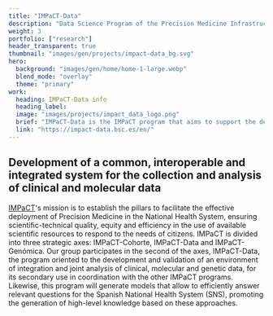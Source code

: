 ```yaml
---
title: "IMPaCT-Data"
description: "Data Science Program of the Precision Medicine Infrastructure associated with Science and Technology"
weight: 3
portfolio: ["research"]
header_transparent: true
thumbnail: "images/gen/projects/impact-data_bg.svg"
hero:
  background: "images/gen/home/home-1-large.webp"
  blend_mode: "overlay"
  theme: "primary"
work:
  heading: IMPaCT-Data info
  heading_label:
  image: "images/projects/impact_data_logo.png"
  brief: "IMPaCT-Data is the IMPaCT program that aims to support the development of a common, interoperable and integrated system for data collection and analysis clinical and molecular studies, providing for this the knowledge and resources available in the Spanish System of Science and Technology. This development will allow answering research questions from the different information systems and available clinical and molecular information."
  link: "https://impact-data.bsc.es/en/"
---
```


## Development of a common, interoperable and integrated system for the collection and analysis of clinical and molecular data

[IMPaCT](https://impact.isciii.es/)'s mission is to establish the pillars to facilitate the effective deployment of Precision Medicine in the National Health System, ensuring scientific-technical quality, equity and efficiency in the use of available scientific resources to respond to the needs of citizens. IMPaCT is divided into three strategic axes: IMPaCT-Cohorte, IMPaCT-Data and IMPaCT-Genómica. Our group participates in the second of the axes, IMPaCT-Data, the program oriented to the development and validation of an environment of integration and joint analysis of clinical, molecular and genetic data, for its secondary use in coordination with the other IMPaCT programs. Likewise, this program will generate models that allow to efficiently answer relevant questions for the Spanish National Health System (SNS), promoting the generation of high-level knowledge based on these approaches.

